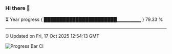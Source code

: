 ### Hi there 👋

⏳ Year progress { ███████████████████████▁▁▁▁▁▁▁ } 79.33 %

---

⏰ Updated on Fri, 17 Oct 2025 12:54:13 GMT

![Progress Bar CI](https://github.com/DhruviPatel157/GitHub-Actions-Demo/workflows/Progress%20Bar%20CI/badge.svg)
